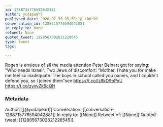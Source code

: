 ```yaml
---
id: 1288715776594042881
author: yudapearl
published_date: 2020-07-30 05:59:18 +00:00
conversation_id: 1288715776594042881
in_reply_to: None
retweet: None
quoted_tweet: 1288567302821228545
type: tweet
tags:

---
```


Rogen is envious of all the media attention Peter Beinart got for saying: "Who needs Israel". Two Jews of discomfort: "Mother, I hate you for make me feel so inadequate. The boys in school called you names, and I couldn't defend you, so I joined them"see https://t.co/lz8kD9bPxU https://t.co/zyxvZk5cQH

### Metadata

Author: [[@yudapearl]]
Conversation: [[conversation-1288715776594042881]]
In reply to: [[None]]
Retweet of: [[None]]
Quoted tweet: [[1288567302821228545]]
